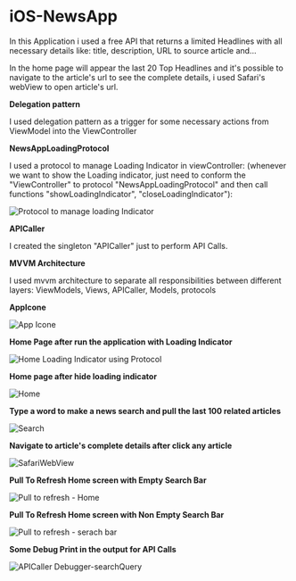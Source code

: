 # iOS-NewsApp

In this Application i used a free API that returns a limited Headlines with all necessary details like: title, description, URL to source article and...

In the home page will appear the last 20 Top Headlines and it's possible to navigate to the article's url to see the complete details, i used Safari's webView to open article's url.

**Delegation pattern**

I used delegation pattern as a trigger for some necessary actions from ViewModel into the ViewController

**NewsAppLoadingProtocol**

I used a protocol to manage Loading Indicator in viewController: (whenever we want to show the Loading indicator, just need to conform the "ViewController" to protocol "NewsAppLoadingProtocol" and then call functions "showLoadingIndicator", "closeLoadingIndicator"):

![Protocol to manage loading Indicator](https://user-images.githubusercontent.com/40691961/197011415-e3e775d3-b365-40fd-bff4-a5b77e4eddfe.png)

**APICaller**

I created the singleton "APICaller" just to perform API Calls.

**MVVM Architecture**

I used mvvm architecture to separate all responsibilities between different layers:
ViewModels, Views, APICaller, Models, protocols

**AppIcone**

![App Icone](https://user-images.githubusercontent.com/40691961/197013773-fbb3610b-2a09-47e2-91de-932c04bdbda1.png)

**Home Page after run the application with Loading Indicator**

![Home Loading Indicator using Protocol](https://user-images.githubusercontent.com/40691961/197014111-17fcc8ce-135e-4a56-8aa2-9fe12e618d16.png)

**Home page after hide loading indicator**

![Home](https://user-images.githubusercontent.com/40691961/197014383-535e9e02-aaa3-4ba5-9f2c-cea3d035a731.png)

**Type a word to make a news search and pull the last 100 related articles**

![Search](https://user-images.githubusercontent.com/40691961/197014829-7f8a6ab7-d21d-44e9-a6f5-b64190e79253.png)

**Navigate to article's complete details after click any article**

![SafariWebView](https://user-images.githubusercontent.com/40691961/197015009-b1af0e22-44ec-4809-a9c2-095c946be9d3.png)

**Pull To Refresh Home screen with Empty Search Bar**

![Pull to refresh - Home](https://user-images.githubusercontent.com/40691961/197015651-45bd4f67-0e23-4737-940e-35bcdc7fe0ff.png)

**Pull To Refresh Home screen with Non Empty Search Bar**

![Pull to refresh - serach bar](https://user-images.githubusercontent.com/40691961/197015847-70cef20c-499e-490f-9944-04d43c77aaf1.png)

**Some Debug Print in the output for API Calls**

![APICaller Debugger-searchQuery](https://user-images.githubusercontent.com/40691961/197016127-e194b3c0-bc43-4476-a554-547950c44917.png)
